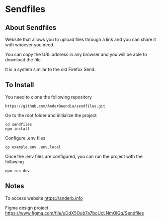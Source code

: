 # Sendfiles

## About Sendfiles

Website that allows you to upload files through a link and you can share it with whoever you need.

You can copy the URL address in any browser and you will be able to download the file.

It is a system similar to the old Firefox Send.

## To Install

You need to clone the following repository

```
https://github.com/AnderBuendia/sendfiles.git
```

Go to the root folder and initialize the project

```
cd sendfiles
npm install
```

Configure .env files

```
cp example.env .env.local
```

Once the .env files are configured, you can run the project with the following

```
npm run dev
```

## Notes

To access website https://anderb.info


Figma design project https://www.figma.com/file/uDdX5Oub7a7boUcLNmOlGq/Sendfiles

